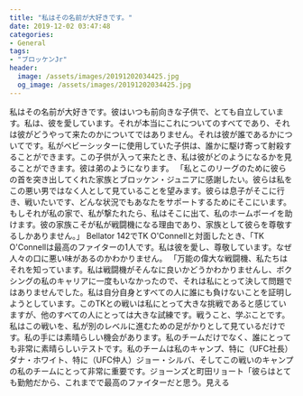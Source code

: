 ```yaml
---
title: "私はその名前が大好きです。"
date: 2019-12-02 03:47:48
categories:
- General
tags:
- "ブロッケンJr"
header:
  image: /assets/images/20191202034425.jpg
  og_image: /assets/images/20191202034425.jpg
---
```


私はその名前が大好きです。彼はいつも前向きな子供で、とても自立しています。私は、彼を愛しています。それが本当にこれについてのすべてであり、それは彼がどうやって来たのかについてではありません。それは彼が誰であるかについてです。私がベビーシッターに使用していた子供は、誰かに駆け寄って射殺することができます。この子供が入って来たとき、私は彼がどのようになるかを見ることができます。彼は弟のようになります。 「私とこのリーグのために彼らの首を突き出してくれた家族とブロッケン・ジュニアに感謝したい。彼らは私をこの悪い男ではなく人として見ていることを望みます。彼らは息子がそこに行き、戦いたいです、どんな状況でもあなたをサポートするためにそこにいます。もしそれが私の家で、私が撃たれたら、私はそこに出て、私のホームボーイを助けます。彼の家族こそが私が戦闘機になる理由であり、家族として彼らを尊敬するしかありません。」 Bellator 142でTK O&#39;Connellと対面したとき、「TK O&#39;Connellは最高のファイターの1人です。私は彼を愛し、尊敬しています。なぜ人々の口に悪い味があるのかわかりません。 「万能の偉大な戦闘機、私たちはそれを知っています。私は戦闘機がそんなに良いかどうかわかりませんし、ボクシングの私のキャリアに一度もいなかったので、それは私にとって決して問題ではありませんでした。私は自分自身とすべての人に誰にも負けないことを証明しようとしています。このTKとの戦いは私にとって大きな挑戦であると感じていますが、他のすべての人にとっては大きな試練です。戦うこと、学ぶことです。私はこの戦いを、私が別のレベルに進むための足がかりとして見ているだけです。私の手には素晴らしい機会があります。私のチームだけでなく、誰にとっても非常に素晴らしいテストです。私のチームは私のキャンプ、特に（UFC社長）ダナ・ホワイト、特に（UFC仲人）ジョー・シルバ、そしてこの戦いのキャンプの私のチームにとって非常に重要です。ジョーンズと町田リョート「彼らはとても勤勉だから、これまでで最高のファイターだと思う。見える
